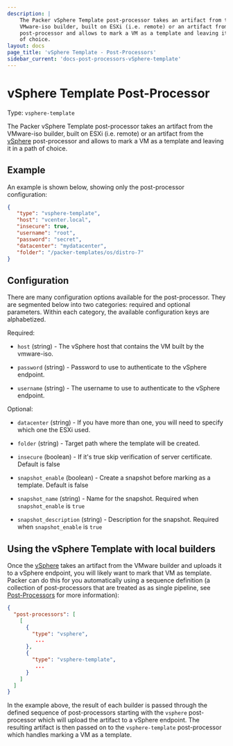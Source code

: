 ```yaml
---
description: |
    The Packer vSphere Template post-processor takes an artifact from the
    VMware-iso builder, built on ESXi (i.e. remote) or an artifact from the vSphere
    post-processor and allows to mark a VM as a template and leaving it in a path
    of choice.
layout: docs
page_title: 'vSphere Template - Post-Processors'
sidebar_current: 'docs-post-processors-vSphere-template'
---
```


# vSphere Template Post-Processor

Type: `vsphere-template`

The Packer vSphere Template post-processor takes an artifact from the
VMware-iso builder, built on ESXi (i.e. remote) or an artifact from the
[vSphere](/docs/post-processors/vsphere.html) post-processor and allows to mark
a VM as a template and leaving it in a path of choice.

## Example

An example is shown below, showing only the post-processor configuration:

``` json
{
   "type": "vsphere-template",
   "host": "vcenter.local",
   "insecure": true,
   "username": "root",
   "password": "secret",
   "datacenter": "mydatacenter",
   "folder": "/packer-templates/os/distro-7"
}
```

## Configuration

There are many configuration options available for the post-processor. They are
segmented below into two categories: required and optional parameters. Within
each category, the available configuration keys are alphabetized.

Required:

-   `host` (string) - The vSphere host that contains the VM built by the
    vmware-iso.

-   `password` (string) - Password to use to authenticate to the vSphere
    endpoint.

-   `username` (string) - The username to use to authenticate to the vSphere
    endpoint.

Optional:

-   `datacenter` (string) - If you have more than one, you will need to specify
    which one the ESXi used.

-   `folder` (string) - Target path where the template will be created.

-   `insecure` (boolean) - If it's true skip verification of server
    certificate. Default is false
    
-   `snapshot_enable` (boolean) - Create a snapshot before marking as a 
    template. Default is false
    
-   `snapshot_name` (string) - Name for the snapshot. 
    Required when `snapshot_enable` is `true`
    
-   `snapshot_description` (string) - Description for the snapshot. 
    Required when `snapshot_enable` is `true`
    
## Using the vSphere Template with local builders

Once the [vSphere](/docs/post-processors/vsphere.html) takes an artifact from
the VMware builder and uploads it to a vSphere endpoint, you will likely want
to mark that VM as template. Packer can do this for you automatically using a
sequence definition (a collection of post-processors that are treated as as
single pipeline, see [Post-Processors](/docs/templates/post-processors.html)
for more information):

``` json
{
  "post-processors": [
    [
      {
        "type": "vsphere",
         ...
      },
      {
        "type": "vsphere-template",
         ...
      }
    ]
  ]
}
```

In the example above, the result of each builder is passed through the defined
sequence of post-processors starting with the `vsphere` post-processor which
will upload the artifact to a vSphere endpoint. The resulting artifact is then
passed on to the `vsphere-template` post-processor which handles marking a VM
as a template.
